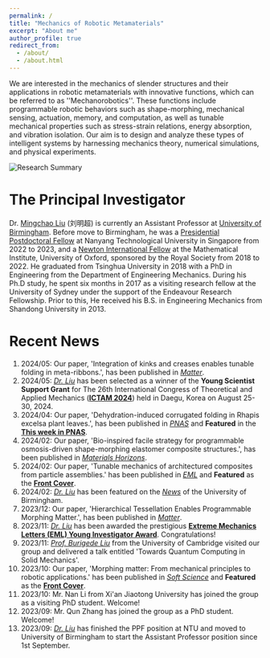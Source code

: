 ```yaml
---
permalink: /
title: "Mechanics of Robotic Metamaterials"
excerpt: "About me"
author_profile: true
redirect_from: 
  - /about/
  - /about.html
---
```


We are interested in the mechanics of slender structures and their applications in robotic metamaterials with innovative functions, which can be referred to as ''Mechanorobotics''. These functions include programmable robotic behaviors such as shape-morphing, mechanical sensing, actuation, memory, and computation, as well as tunable mechanical properties such as stress-strain relations, energy absorption, and vibration isolation. Our aim is to design and analyze these types of intelligent systems by harnessing mechanics theory, numerical simulations, and physical experiments.

![Research Summary](/figures/ResearchSummary_2405.png "Research Summary")

The Principal Investigator
======
Dr. [Mingchao Liu](https://www.birmingham.ac.uk/schools/engineering/mechanical-engineering/people/profile.aspx?ReferenceId=205089) (刘明超) is currently an Assistant Professor at [University of Birmingham](https://intranet.birmingham.ac.uk/index.aspx). Before move to Birmingham, he was a [Presidential Postdoctoral Fellow](https://www.ntu.edu.sg/research/research-careers/presidential-postdoctoral-fellowship-(ppf)) at Nanyang Technological University in Singapore from 2022 to 2023, and a [Newton International Fellow](https://royalsociety.org/grants-schemes-awards/grants/newton-international/) at the Mathematical Institute, University of Oxford, sponsored by the Royal Society from 2018 to 2022. He graduated from Tsinghua University in 2018 with a PhD in Engineering from the Department of Engineering Mechanics. During his Ph.D study, he spent six months in 2017 as a visiting research fellow at the University of Sydney under the support of the Endeavour Research Fellowship. Prior to this, He received his B.S. in Engineering Mechanics from Shandong University in 2013.

Recent News
======
1. 2024/05: Our paper, 'Integration of kinks and creases enables tunable folding in meta-ribbons.', has been published in [*Matter*](https://www.cell.com/matter/fulltext/S2590-2385(24)00204-2).
1. 2024/05: [*Dr. Liu*](https://www.birmingham.ac.uk/schools/engineering/mechanical-engineering/people/profile.aspx?ReferenceId=205089&Name=dr-mingchao-liu) has been selected as a winner of the **Young Scientist Support Grant** for The 26th International Congress of Theoretical and Applied Mechanics ([**ICTAM 2024**](https://www.ictam2024.org/index.php)) held in Daegu, Korea on August 25-30, 2024.
1. 2024/04: Our paper, 'Dehydration-induced corrugated folding in Rhapis excelsa plant leaves.', has been published in [*PNAS*](https://www.pnas.org/doi/10.1073/pnas.2320259121) and **Featured** in the [**This week in PNAS**](https://www.pnas.org/doi/10.1073/iti1724121).
1. 2024/02: Our paper, 'Bio-inspired facile strategy for programmable osmosis-driven shape-morphing elastomer composite structures.', has been published in [*Materials Horizons*](https://pubs.rsc.org/en/content/articlelanding/2024/mh/d3mh01731a).
1. 2024/02: Our paper, 'Tunable mechanics of architectured composites from particle assemblies.' has been published in [*EML*](https://doi.org/10.1016/j.eml.2024.102121) and **Featured** as the [**Front Cover**](https://www.sciencedirect.com/science/article/pii/S235243162400021X).
1. 2024/02: [*Dr. Liu*](https://www.birmingham.ac.uk/schools/engineering/mechanical-engineering/people/profile.aspx?ReferenceId=205089&Name=dr-mingchao-liu) has been featured on the [*News*](https://www.birmingham.ac.uk/news/2024/birmingham-academic-honoured-with-extreme-mechanics-letters-young-investigator-award) of the University of Birmingham.
1. 2023/12: Our paper, 'Hierarchical Tessellation Enables Programmable Morphing Matter.', has been published in [*Matter*](https://authors.elsevier.com/c/1iBCZ9Cyxd31hR).
1. 2023/11: [*Dr. Liu*](https://www.birmingham.ac.uk/schools/engineering/mechanical-engineering/people/profile.aspx?ReferenceId=205089&Name=dr-mingchao-liu) has been awarded the prestigious [**Extreme Mechanics Letters (EML) Young Investigator Award**](https://imechanica.org/node/26993). Congratulations!
1. 2023/11: [*Prof. Burigede Liu*](http://www.eng.cam.ac.uk/profiles/bl377) from the University of Cambridge visited our group and delivered a talk entitled 'Towards Quantum Computing in Solid Mechanics'.
1. 2023/10: Our paper, 'Morphing matter: From mechanical principles to robotic applications.' has been published in [*Soft Science*](https://softscijournal.com/accdata/6201) and **Featured** as the [**Front Cover**](https://i.oaes.cc/uploads/20231120/e8f42b68ac7c4d0b8b018269702c8918.jpg).
1. 2023/10: Mr. Nan Li from Xi'an Jiaotong University has joined the group as a visiting PhD student. Welcome!
1. 2023/09: Mr. Qun Zhang has joined the group as a PhD student. Welcome!
1. 2023/09: [*Dr. Liu*](https://www.birmingham.ac.uk/schools/engineering/mechanical-engineering/people/profile.aspx?ReferenceId=205089&Name=dr-mingchao-liu) has finished the PPF position at NTU and moved to University of Birmingham to start the Assistant Professor position since 1st September.
